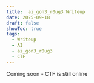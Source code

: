 ```yaml
---
title:  ai_gon3_r0ug3 Writeup
date: 2025-09-18
draft: false
showToc: true 
tags:
  - Writeup
  - AI
  - ai_gon3_r0ug3
  - CTF
---
```


Coming soon - CTF is still online